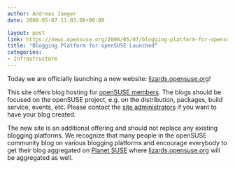 ```yaml
---
author: Andreas Jaeger
date: 2008-05-07 11:03:08+00:00

layout: post
link: https://news.opensuse.org/2008/05/07/blogging-platform-for-opensuse-launched/
title: "Blogging Platform for openSUSE Launched"
categories:
- Infrastructure
---
```

Today we are officially launching a new website: [lizards.opensuse.org](http://lizards.opensuse.org)!

This site offers blog hosting for [openSUSE members](http://en.opensuse.org/Members). The blogs should be focused on the openSUSE project, e.g. on the distribution, packages, build service, events, etc. Please contact the [site administrators](mailto:news-submit@opensuse.org) if you want to have your blog created.

The new site is an additional offering and should not replace any existing blogging platforms. We recognize that many people in the openSUSE community blog on various blogging platforms and encourage everybody to get their blog aggregated on [Planet SUSE](http://www.planetsuse.org/) where [lizards.opensuse.org](http://lizards.opensuse.org) will be aggregated as well.		
